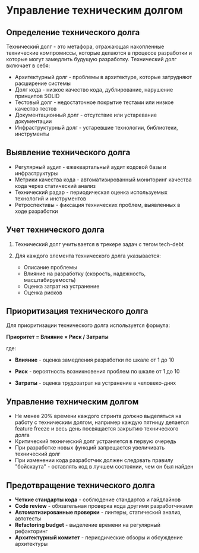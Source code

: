 # Управление техническим долгом

## Определение технического долга

Технический долг - это метафора, отражающая накопленные технические компромиссы, которые делаются в процессе разработки и которые могут замедлить будущую разработку. Технический долг включает в себя:

- Архитектурный долг - проблемы в архитектуре, которые затрудняют расширение системы
- Долг кода - низкое качество кода, дублирование, нарушение принципов SOLID
- Тестовый долг - недостаточное покрытие тестами или низкое качество тестов
- Документационный долг - отсутствие или устаревание документации
- Инфраструктурный долг - устаревшие технологии, библиотеки, инструменты

## Выявление технического долга

- Регулярный аудит - ежеквартальный аудит кодовой базы и инфраструктуры
- Метрики качества кода - автоматизированный мониторинг качества кода через статический анализ
- Технический радар - периодическая оценка используемых технологий и инструментов
- Ретроспективы - фиксация технических проблем, выявленных в ходе разработки

## Учет технического долга

1. Технический долг учитывается в трекере задач с тегом tech-debt

2. Для каждого элемента технического долга указывается:
   - Описание проблемы
   - Влияние на разработку (скорость, надежность, масштабируемость)
   - Оценка затрат на устранение
   - Оценка рисков

## Приоритизация технического долга

Для приоритизации технического долга используется формула:

**Приоритет = Влияние × Риск / Затраты**

где:

- **Влияние** - оценка замедления разработки по шкале от 1 до 10

- **Риск** - вероятность возникновения проблем по шкале от 1 до 10

- **Затраты** - оценка трудозатрат на устранение в человеко-днях

## Управление техническим долгом

- Не менее 20% времени каждого спринта должно выделяться на работу с техническим долгом, например каждую пятницу делается feature freeze и весь день посвящается закрытию технического долга
- Критический технический долг устраняется в первую очередь
- При разработке новых функций запрещается увеличивать технический долг
- При изменении кода разработчик должен следовать правилу \"бойскаута\" - оставлять код в лучшем состоянии, чем он был найден

## Предотвращение технического долга

- **Четкие стандарты кода** - соблюдение стандартов и гайдлайнов
- **Code review** - обязательная проверка кода другими разработчиками
- **Автоматизированные проверки** - линтеры, статический анализ, автотесты
- **Refactoring budget** - выделение времени на регулярный рефакторинг
- **Архитектурный комитет** - периодические обзоры и обсуждение архитектуры
